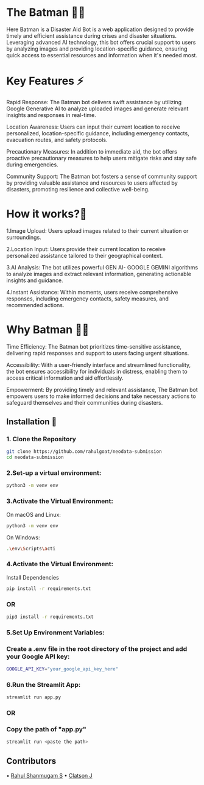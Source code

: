 # The Batman 🦇🔥

Here Batman is a Disaster Aid Bot is a web application designed to provide timely and efficient assistance during crises and disaster situations. Leveraging advanced AI technology, this bot offers crucial support to users by analyzing images and providing location-specific guidance, ensuring quick access to essential resources and information when it's needed most.

# Key Features ⚡
Rapid Response: The Batman bot delivers swift assistance by utilizing Google Generative AI to analyze uploaded images and generate relevant insights and responses in real-time.

Location Awareness: Users can input their current location to receive personalized, location-specific guidance, including emergency contacts, evacuation routes, and safety protocols.

Precautionary Measures: In addition to immediate aid, the bot offers proactive precautionary measures to help users mitigate risks and stay safe during emergencies.

Community Support: The Batman bot fosters a sense of community support by providing valuable assistance and resources to users affected by disasters, promoting resilience and collective well-being.

# How it works?💫
1.Image Upload: Users upload images related to their current situation or surroundings.

2.Location Input: Users provide their current location to receive personalized assistance tailored to their geographical context.

3.AI Analysis: The bot utilizes powerful GEN AI- GOOGLE GEMINI algorithms to analyze images and extract relevant information, generating actionable insights and guidance.

4.Instant Assistance: Within moments, users receive comprehensive responses, including emergency contacts, safety measures, and recommended actions.

# Why Batman 🦇🔥

Time Efficiency: The Batman bot prioritizes time-sensitive assistance, delivering rapid responses and support to users facing urgent situations.

Accessibility: With a user-friendly interface and streamlined functionality, the bot ensures accessibility for individuals in distress, enabling them to access critical information and aid effortlessly.

Empowerment: By providing timely and relevant assistance, The Batman bot empowers users to make informed decisions and take necessary actions to safeguard themselves and their communities during disasters.






## Installation 🌟



### 1. Clone the Repository

```bash
git clone https://github.com/rahulgoat/neodata-submission
cd neodata-submission
```
### 2.Set-up a virtual environment:

```bash
python3 -m venv env
```
### 3.Activate the Virtual Environment:

On macOS and Linux:
```bash
python3 -m venv env
```
On Windows:
```bash
.\env\Scripts\acti
```
### 4.Activate the Virtual Environment:

Install Dependencies

```bash
pip install -r requirements.txt
```
### OR


```bash
pip3 install -r requirements.txt
```



### 5.Set Up Environment Variables:

### Create a .env file in the root directory of the project and add your Google API key:

```bash
GOOGLE_API_KEY="your_google_api_key_here"
```

### 6.Run the Streamlit App:

```bash
streamlit run app.py
```
### OR 

### Copy the path of "app.py"

```bash
streamlit run <paste the path>
```

## Contributors

•⁠  ⁠[Rahul Shanmugam S](https://github.com/rahulgoat)
•⁠  ⁠[Clatson J](https://github.com/clatsonin)












